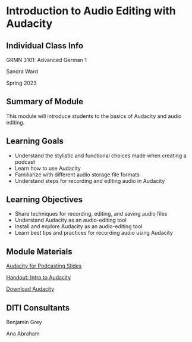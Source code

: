 <h1>Introduction to Audio Editing with Audacity</h1>
<h2>Individual Class Info</h2>

GRMN 3101: Advanced German 1

Sandra Ward

Spring 2023

<h2>Summary of Module</h2>

This module will introduce students to the basics of Audacity and audio editing.

<h2>Learning Goals</h2>

* Understand the stylistic and functional choices made when creating a podcast
* Learn how to use Audacity
* Familiarize with different audio storage file formats
* Understand steps for recording and editing audio in Audacity

<h2>Learning Objectives</h2>

* Share techniques for recording, editing, and saving audio files  
* Understand Audacity as an audio-editing tool
* Install and explore Audacity as an audio-editing tool
* Learn best tips and practices for recording audio using Audacity 

<h2>Module Materials</h2>

[Audacity for Podcasting Slides](https://github.com/NULabNortheastern/digitalassignmentshowcase/blob/master/audio-editing_podcasting/sp23-ward-grmn3101-audacity/Ward-AudacitySlides.pdf)

[Handout: Intro to Audacity](https://github.com/NULabNortheastern/digitalassignmentshowcase/blob/master/handouts/audio-editing_podcasting/Handout-Audacity.pdf)

[Download Audacity](https://www.audacityteam.org/download/)

<h2>DITI Consultants</h2>

Benjamin Grey

Ana Abraham




